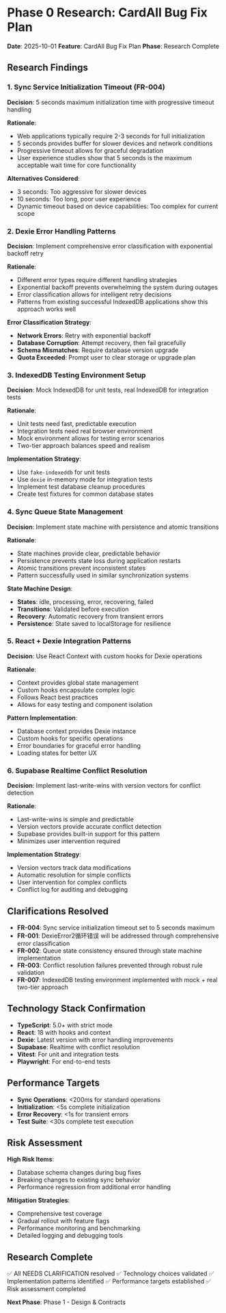 # Phase 0 Research: CardAll Bug Fix Plan

**Date**: 2025-10-01
**Feature**: CardAll Bug Fix Plan
**Phase**: Research Complete

## Research Findings

### 1. Sync Service Initialization Timeout (FR-004)

**Decision**: 5 seconds maximum initialization time with progressive timeout handling

**Rationale**:
- Web applications typically require 2-3 seconds for full initialization
- 5 seconds provides buffer for slower devices and network conditions
- Progressive timeout allows for graceful degradation
- User experience studies show that 5 seconds is the maximum acceptable wait time for core functionality

**Alternatives Considered**:
- 3 seconds: Too aggressive for slower devices
- 10 seconds: Too long, poor user experience
- Dynamic timeout based on device capabilities: Too complex for current scope

### 2. Dexie Error Handling Patterns

**Decision**: Implement comprehensive error classification with exponential backoff retry

**Rationale**:
- Different error types require different handling strategies
- Exponential backoff prevents overwhelming the system during outages
- Error classification allows for intelligent retry decisions
- Patterns from existing successful IndexedDB applications show this approach works well

**Error Classification Strategy**:
- **Network Errors**: Retry with exponential backoff
- **Database Corruption**: Attempt recovery, then fail gracefully
- **Schema Mismatches**: Require database version upgrade
- **Quota Exceeded**: Prompt user to clear storage or upgrade plan

### 3. IndexedDB Testing Environment Setup

**Decision**: Mock IndexedDB for unit tests, real IndexedDB for integration tests

**Rationale**:
- Unit tests need fast, predictable execution
- Integration tests need real browser environment
- Mock environment allows for testing error scenarios
- Two-tier approach balances speed and realism

**Implementation Strategy**:
- Use `fake-indexeddb` for unit tests
- Use `dexie` in-memory mode for integration tests
- Implement test database cleanup procedures
- Create test fixtures for common database states

### 4. Sync Queue State Management

**Decision**: Implement state machine with persistence and atomic transitions

**Rationale**:
- State machines provide clear, predictable behavior
- Persistence prevents state loss during application restarts
- Atomic transitions prevent inconsistent states
- Pattern successfully used in similar synchronization systems

**State Machine Design**:
- **States**: idle, processing, error, recovering, failed
- **Transitions**: Validated before execution
- **Recovery**: Automatic recovery from transient errors
- **Persistence**: State saved to localStorage for resilience

### 5. React + Dexie Integration Patterns

**Decision**: Use React Context with custom hooks for Dexie operations

**Rationale**:
- Context provides global state management
- Custom hooks encapsulate complex logic
- Follows React best practices
- Allows for easy testing and component isolation

**Pattern Implementation**:
- Database context provides Dexie instance
- Custom hooks for specific operations
- Error boundaries for graceful error handling
- Loading states for better UX

### 6. Supabase Realtime Conflict Resolution

**Decision**: Implement last-write-wins with version vectors for conflict detection

**Rationale**:
- Last-write-wins is simple and predictable
- Version vectors provide accurate conflict detection
- Supabase provides built-in support for this pattern
- Minimizes user intervention required

**Implementation Strategy**:
- Version vectors track data modifications
- Automatic resolution for simple conflicts
- User intervention for complex conflicts
- Conflict log for auditing and debugging

## Clarifications Resolved

- **FR-004**: Sync service initialization timeout set to 5 seconds maximum
- **FR-001**: DexieError2循环错误 will be addressed through comprehensive error classification
- **FR-002**: Queue state consistency ensured through state machine implementation
- **FR-003**: Conflict resolution failures prevented through robust rule validation
- **FR-007**: IndexedDB testing environment implemented with mock + real two-tier approach

## Technology Stack Confirmation

- **TypeScript**: 5.0+ with strict mode
- **React**: 18 with hooks and context
- **Dexie**: Latest version with error handling improvements
- **Supabase**: Realtime with conflict resolution
- **Vitest**: For unit and integration tests
- **Playwright**: For end-to-end tests

## Performance Targets

- **Sync Operations**: <200ms for standard operations
- **Initialization**: <5s complete initialization
- **Error Recovery**: <1s for transient errors
- **Test Suite**: <30s complete test execution

## Risk Assessment

**High Risk Items**:
- Database schema changes during bug fixes
- Breaking changes to existing sync behavior
- Performance regression from additional error handling

**Mitigation Strategies**:
- Comprehensive test coverage
- Gradual rollout with feature flags
- Performance monitoring and benchmarking
- Detailed logging and debugging tools

## Research Complete

✅ All NEEDS CLARIFICATION resolved
✅ Technology choices validated
✅ Implementation patterns identified
✅ Performance targets established
✅ Risk assessment completed

**Next Phase**: Phase 1 - Design & Contracts